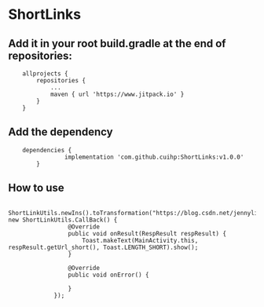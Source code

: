 # ShortLinks


## Add it in your root build.gradle at the end of repositories:

```
	allprojects {
		repositories {
			...
			maven { url 'https://www.jitpack.io' }
		}
	}
```

## Add the dependency

```
	dependencies {
    	        implementation 'com.github.cuihp:ShortLinks:v1.0.0'
    	}
```
## How to use
```
	  ShortLinkUtils.newIns().toTransformation("https://blog.csdn.net/jennyliliyang/article/", new ShortLinkUtils.CallBack() {
                 @Override
                 public void onResult(RespResult respResult) {
                     Toast.makeText(MainActivity.this, respResult.getUrl_short(), Toast.LENGTH_SHORT).show();
                 }
     
                 @Override
                 public void onError() {
     
                 }
             });
```
